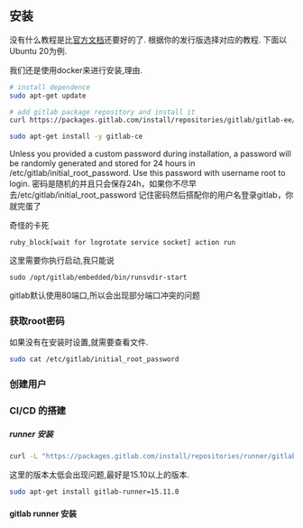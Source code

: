 
## 安装

没有什么教程是比[官方文档](https://about.gitlab.com/install/)还要好的了. 根据你的发行版选择对应的教程. 下面以Ubuntu 20为例. 

我们还是使用docker来进行安装,理由. 

```bash
# install dependence
sudo apt-get update 

# add gitlab package repository and install it
curl https://packages.gitlab.com/install/repositories/gitlab/gitlab-ee/script.deb.sh | sudo bash

sudo apt-get install -y gitlab-ce

```

Unless you provided a custom password during installation, a password will be randomly generated and stored for 24 hours in /etc/gitlab/initial_root_password. Use this password with username root to login.
密码是随机的并且只会保存24h，如果你不尽早去/etc/gitlab/initial_root_password 记住密码然后搭配你的用户名登录gitlab，你就完蛋了



奇怪的卡死 
```
ruby_block[wait for logrotate service socket] action run
```

这里需要你执行启动,我只能说 
```
sudo /opt/gitlab/embedded/bin/runsvdir-start
```

gitlab默认使用80端口,所以会出现部分端口冲突的问题


### 获取root密码

如果没有在安装时设置,就需要查看文件. 
```bash
sudo cat /etc/gitlab/initial_root_password
```
### 创建用户

### CI/CD 的搭建 


##### runner 安装

```bash
curl -L "https://packages.gitlab.com/install/repositories/runner/gitlab-runner/script.deb.sh" | sudo bash
```

这里的版本太低会出现问题,最好是15.10以上的版本. 
```bash
sudo apt-get install gitlab-runner=15.11.0
```

#### gitlab runner 安装

